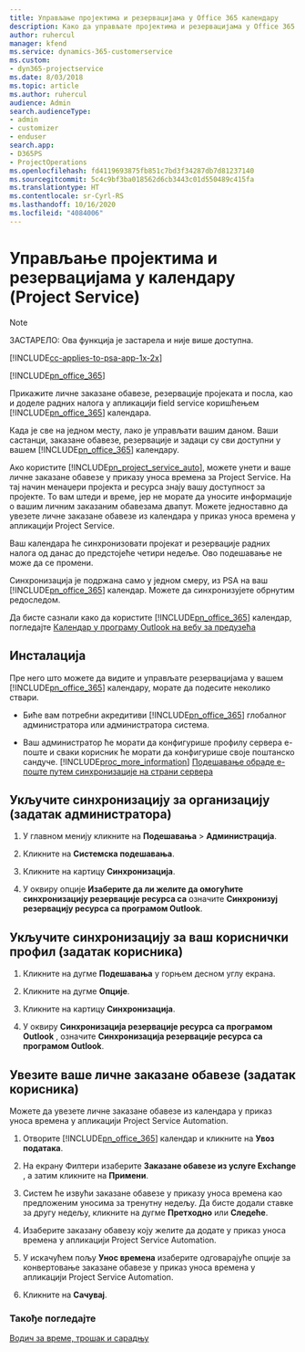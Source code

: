 ```yaml
---
title: Управљање пројектима и резервацијама у Office 365 календару
description: Како да управљате пројектима и резервацијама у Office 365 календару
author: ruhercul
manager: kfend
ms.service: dynamics-365-customerservice
ms.custom:
- dyn365-projectservice
ms.date: 8/03/2018
ms.topic: article
ms.author: ruhercul
audience: Admin
search.audienceType:
- admin
- customizer
- enduser
search.app:
- D365PS
- ProjectOperations
ms.openlocfilehash: fd4119693875fb851c7bd3f34287db7d81237140
ms.sourcegitcommit: 5c4c9bf3ba018562d6cb3443c01d550489c415fa
ms.translationtype: HT
ms.contentlocale: sr-Cyrl-RS
ms.lasthandoff: 10/16/2020
ms.locfileid: "4084006"
---
```

# <a name="manage-projects-and-bookings-in-your-calendar-project-service"></a>Управљање пројектима и резервацијама у календару (Project Service)

> [!Note]
> ЗАСТАРЕЛО: Ова функција је застарела и није више доступна.

[!INCLUDE[cc-applies-to-psa-app-1x-2x](../includes/cc-applies-to-psa-app-1x-2x.md)]

[!INCLUDE[pn_office_365](../includes/pn-office-365.md)] 

Прикажите личне заказане обавезе, резервације пројеката и посла, као и доделе радних налога у апликацији field service коришћењем [!INCLUDE[pn_office_365](../includes/pn-office-365.md)] календара.  
  
 Када је све на једном месту, лако је управљати вашим даном. Ваши састанци, заказане обавезе, резервације и задаци су сви доступни у вашем [!INCLUDE[pn_office_365](../includes/pn-office-365.md)] календару.  
  
 Ако користите [!INCLUDE[pn_project_service_auto](../includes/pn-project-service-auto.md)], можете унети и ваше личне заказане обавезе у приказу уноса времена за Project Service. На тај начин менаџери пројекта и ресурса знају вашу доступност за пројекте. То вам штеди и време, јер не морате да уносите информације о вашим личним заказаним обавезама двапут. Можете једноставно да увезете личне заказане обавезе из календара у приказ уноса времена у апликацији Project Service.  
  
 Ваш календара ће синхронизовати пројекат и резервације радних налога од данас до предстојеће четири недеље. Ово подешавање не може да се промени.  
  
 Синхронизација је подржана само у једном смеру, из PSA на ваш [!INCLUDE[pn_office_365](../includes/pn-office-365.md)] календар. Можете да синхронизујете обрнутим редоследом. 
  
 Да бисте сазнали како да користите [!INCLUDE[pn_office_365](../includes/pn-office-365.md)] календар, погледајте [Календар у програму Outlook на вебу за предузећа](https://support.office.com/article/Calendar-in-Outlook-on-the-web-for-business-5219c457-d1fe-4c2f-9032-1a816b88e936)  
  
## <a name="setup"></a>Инсталација  
 Пре него што можете да видите и управљате резервацијама у вашем [!INCLUDE[pn_office_365](../includes/pn-office-365.md)] календару, морате да подесите неколико ствари.  
  
- Биће вам потребни акредитиви [!INCLUDE[pn_office_365](../includes/pn-office-365.md)] глобалног администратора или администратора система.  
  
- Ваш администратор ће морати да конфигурише профилу сервера е-поште и сваки корисник ће морати да конфигурише своје поштанско сандуче. [!INCLUDE[proc_more_information](../includes/proc-more-information.md)] [Подешавање обраде е-поште путем синхронизације на страни сервера](https://docs.microsoft.com/dynamics365/customerengagement/on-premises/admin/set-up-server-side-synchronization-of-email-appointments-contacts-and-tasks)  
  
## <a name="turn-on-synchronization-for-your-organization-admin-task"></a>Укључите синхронизацију за организацију (задатак администратора)  
  
1.  У главном менију кликните на **Подешавања** > **Администрација**.  
  
2.  Кликните на **Системска подешавања**.  
  
3.  Кликните на картицу **Синхронизација**.  
  
4.  У оквиру опције **Изаберите да ли желите да омогућите синхронизацију резервације ресурса са** означите **Синхронизуј резервацију ресурса са програмом Outlook**.  
  
## <a name="turn-on-synchronization-for-your-user-profile-user-task"></a>Укључите синхронизацију за ваш кориснички профил (задатак корисника)  
  
1.  Кликните на дугме **Подешавања** у горњем десном углу екрана.  
  
2.  Кликните на дугме **Опције**.  
  
3.  Кликните на картицу **Синхронизација**.  
  
4.  У оквиру **Синхронизација резервације ресурса са програмом Outlook** , означите **Синхронизација резервације ресурса са програмом Outlook**.  
  
## <a name="import-your-personal-appointments-user-task"></a>Увезите ваше личне заказане обавезе (задатак корисника)  
 Можете да увезете личне заказане обавезе из календара у приказ уноса времена у апликацији Project Service Automation.  
  
1. Отворите [!INCLUDE[pn_office_365](../includes/pn-office-365.md)] календар и кликните на **Увоз података**.  
  
2. На екрану Филтери изаберите **Заказане обавезе из услуге Exchange** , а затим кликните на **Примени**.  
  
3. Систем ће извући заказане обавезе у приказу уноса времена као предложеним уносима за тренутну недељу. Да бисте додали ставке за другу недељу, кликните на дугме **Претходно** или **Следеће**.  
  
4. Изаберите заказану обавезу коју желите да додате у приказ уноса времена у апликацији Project Service Automation.  
  
5. У искачућем пољу **Унос времена** изаберите одговарајуће опције за конвертовање заказане обавезе у приказ уноса времена у апликацији Project Service Automation.  
  
6. Кликните на **Сачувај**.  
  
### <a name="see-also"></a>Такође погледајте  
 [Водич за време, трошак и сарадњу](../psa/time-expense-collaboration-guide.md)
